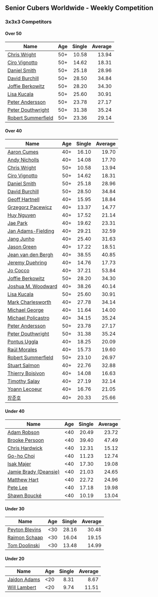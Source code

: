 ## Senior Cubers Worldwide - Weekly Competition
### 3x3x3 Competitors

#### Over 50

| Name | Age | Single | Average |
| -- | :--: | --: | --: |
| [Chris Wright](../persons/chris_wright.md) | 50+ | 10.58 | 13.94 |
| [Ciro Vignotto](../persons/ciro_vignotto.md) | 50+ | 14.62 | 18.31 |
| [Daniel Smith](../persons/daniel_smith.md) | 50+ | 25.18 | 28.96 |
| [David Burchill](../persons/david_burchill.md) | 50+ | 28.50 | 34.84 |
| [Joffie Berkowitz](../persons/joffie_berkowitz.md) | 50+ | 28.20 | 34.30 |
| [Lisa Kucala](../persons/lisa_kucala.md) | 50+ | 25.60 | 30.91 |
| [Peter Andersson](../persons/peter_andersson.md) | 50+ | 23.78 | 27.17 |
| [Peter Douthwright](../persons/peter_douthwright.md) | 50+ | 31.38 | 35.24 |
| [Robert Summerfield](../persons/robert_summerfield.md) | 50+ | 23.36 | 29.14 |

#### Over 40

| Name | Age | Single | Average |
| -- | :--: | --: | --: |
| [Aaron Cumes](../persons/aaron_cumes.md) | 40+ | 16.10 | 19.70 |
| [Andy Nicholls](../persons/andy_nicholls.md) | 40+ | 14.08 | 17.70 |
| [Chris Wright](../persons/chris_wright.md) | 50+ | 10.58 | 13.94 |
| [Ciro Vignotto](../persons/ciro_vignotto.md) | 50+ | 14.62 | 18.31 |
| [Daniel Smith](../persons/daniel_smith.md) | 50+ | 25.18 | 28.96 |
| [David Burchill](../persons/david_burchill.md) | 50+ | 28.50 | 34.84 |
| [Geoff Hartnell](../persons/geoff_hartnell.md) | 40+ | 15.95 | 18.84 |
| [Grzegorz Pacewicz](../persons/grzegorz_pacewicz.md) | 40+ | 13.37 | 14.77 |
| [Huy Nguyen](../persons/huy_nguyen.md) | 40+ | 17.52 | 21.14 |
| [Jae Park](../persons/jae_park.md) | 40+ | 19.62 | 23.31 |
| [Jan Adams-Fielding](../persons/jan_adams-fielding.md) | 40+ | 29.21 | 32.59 |
| [Jang Junho](../persons/jang_junho.md) | 40+ | 25.40 | 31.63 |
| [Jason Green](../persons/jason_green.md) | 40+ | 17.22 | 18.51 |
| [Jean van den Bergh](../persons/jean_van_den_bergh.md) | 40+ | 38.55 | 40.85 |
| [Jeremy Duehring](../persons/jeremy_duehring.md) | 40+ | 14.76 | 17.73 |
| [Jo Cocco](../persons/jo_cocco.md) | 40+ | 37.21 | 53.84 |
| [Joffie Berkowitz](../persons/joffie_berkowitz.md) | 50+ | 28.20 | 34.30 |
| [Joshua M. Woodward](../persons/joshua_m._woodward.md) | 40+ | 38.26 | 40.14 |
| [Lisa Kucala](../persons/lisa_kucala.md) | 50+ | 25.60 | 30.91 |
| [Mark Charlesworth](../persons/mark_charlesworth.md) | 40+ | 27.78 | 34.14 |
| [Michael George](../persons/michael_george.md) | 40+ | 11.64 | 14.00 |
| [Michael Policastro](../persons/michael_policastro.md) | 40+ | 34.15 | 35.24 |
| [Peter Andersson](../persons/peter_andersson.md) | 50+ | 23.78 | 27.17 |
| [Peter Douthwright](../persons/peter_douthwright.md) | 50+ | 31.38 | 35.24 |
| [Pontus Uggla](../persons/pontus_uggla.md) | 40+ | 18.25 | 20.09 |
| [Raúl Morales](../persons/raul_morales.md) | 40+ | 15.73 | 19.60 |
| [Robert Summerfield](../persons/robert_summerfield.md) | 50+ | 23.10 | 26.97 |
| [Stuart Salmon](../persons/stuart_salmon.md) | 40+ | 22.76 | 32.88 |
| [Thierry Boisivon](../persons/thierry_boisivon.md) | 40+ | 14.08 | 16.63 |
| [Timothy Salay](../persons/timothy_salay.md) | 40+ | 27.19 | 32.14 |
| [Yoann Lecoeur](../persons/yoann_lecoeur.md) | 40+ | 16.76 | 21.05 |
| [장준호](../persons/장준호.md) | 40+ | 20.33 | 25.66 |

#### Under 40

| Name | Age | Single | Average |
| -- | :--: | --: | --: |
| [Adam Robson](../persons/adam_robson.md) | <40 | 20.49 | 23.72 |
| [Brooke Persoon](../persons/brooke_persoon.md) | <40 | 39.40 | 47.49 |
| [Chris Hardwick](../persons/chris_hardwick.md) | <40 | 12.31 | 15.12 |
| [Go-ho Choi](../persons/go-ho_choi.md) | <40 | 11.23 | 12.74 |
| [Isak Majer](../persons/isak_majer.md) | <40 | 17.30 | 19.08 |
| [Jamie Brady (Deansie)](../persons/jamie_brady.md) | <40 | 21.03 | 24.65 |
| [Matthew Hart](../persons/matthew_hart.md) | <40 | 22.72 | 24.96 |
| [Pete Lee](../persons/pete_lee.md) | <40 | 17.18 | 19.98 |
| [Shawn Boucké](../persons/shawn_boucke.md) | <40 | 10.19 | 13.04 |

#### Under 30

| Name | Age | Single | Average |
| -- | :--: | --: | --: |
| [Peyton Blevins](../persons/peyton_blevins.md) | <30 | 28.16 | 30.48 |
| [Raimon Schaap](../persons/raimon_schaap.md) | <30 | 16.04 | 19.15 |
| [Tom Doolinski](../persons/tom_doolinski.md) | <30 | 13.48 | 14.99 |

#### Under 20

| Name | Age | Single | Average |
| -- | :--: | --: | --: |
| [Jaidon Adams](../persons/jaidon_adams.md) | <20 | 8.31 | 8.67 |
| [Will Lambert](../persons/will_lambert.md) | <20 | 9.74 | 11.51 |


<!-- Global site tag (gtag.js) - Google Analytics -->
<script async src="https://www.googletagmanager.com/gtag/js?id=UA-86348435-3"></script>
<script>window.dataLayer = window.dataLayer || []; function gtag() {dataLayer.push(arguments);} gtag('js', new Date()); gtag('config', 'UA-86348435-3');</script>
